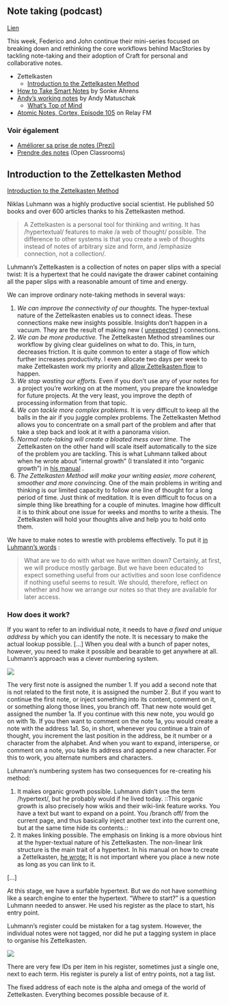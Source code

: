 ## Note taking (podcast)
[Lien](https://podcasts.apple.com/gb/podcast/appstories/id1227872143?i=1000501591720)

This week, Federico and John continue their mini-series focused on breaking down and rethinking the core workflows behind MacStories by tackling note-taking and their adoption of Craft for personal and collaborative notes.

- Zettelkasten
	- [Introduction to the Zettelkasten Method](https://zettelkasten.de/introduction/)
- [How to Take Smart Notes](https://www.amazon.com/How-Take-Smart-Notes-Nonfiction-ebook/dp/B06WVYW33Y) by Sonke Ahrens
- [Andy’s working notes](https://andymatuschak.org/) by Andy Matuschak
	- [What’s Top of Mind](https://notes.andymatuschak.org/About_these_notes?stackedNotes=zUw5PuD8op9oq8kHvni6sug6eRTNtR9Wqma)
- [Atomic Notes, Cortex, Episode 105](https://www.relay.fm/cortex/105) on Relay FM

### Voir également
- [Améliorer sa prise de notes (Prezi)](https://prezi.com/p/d8tfulytieet/seance-3-ameliorer-sa-prise-de-notes/)
- [Prendre des notes](https://openclassrooms.com/courses/prendre-des-notes) (Open Classrooms)


## Introduction to the Zettelkasten Method
[Introduction to the Zettelkasten Method](https://zettelkasten.de/introduction/)

Niklas Luhmann was a highly productive social scientist. He published 50 books and over 600 articles thanks to his Zettelkasten method.

> A Zettelkasten is a personal tool for thinking and writing. It has /hypertextual/ features to make /a web of thought/ possible. The difference to other systems is that you create a web of thoughts instead of notes of arbitrary size and form, and /emphasize connection, not a collection/.  

Luhmann’s Zettelkasten is a collection of notes on paper slips with a special twist: It is a hypertext that he could navigate the drawer cabinet containing all the paper slips with a reasonable amount of time and energy. 

We can improve ordinary note-taking methods in several ways:

1. *We can improve the connectivity of our thoughts.* The hyper-textual nature of the Zettelkasten enables us to connect ideas. These connections make new insights possible. Insights don’t happen in a vacuum. They are the result of making new ( [unexpected](https://plus.maths.org/content/information-surprise) ) connections.
2. *We can be more productive.* The Zettelkasten Method streamlines our workflow by giving clear guidelines on what to do. This, in turn, decreases friction. It is quite common to enter a stage of flow which further increases productivity. I even allocate two days per week to make Zettelkasten work my priority and  [allow Zettelkasten flow](https://zettelkasten.de/posts/practical-integration-deep-work/)  to happen.
3. *We stop wasting our efforts.* Even if you don’t use any of your notes for a project you’re working on at the moment, you prepare the knowledge for future projects. At the very least, you improve the depth of processing information from that topic.
4. *We can tackle more complex problems.* It is very difficult to keep all the balls in the air if you juggle complex problems. The Zettelkasten Method allows you to concentrate on a small part of the problem and after that take a step back and look at it with a panorama vision.
5. *Normal note-taking will create a bloated mess over time.* The Zettelkasten on the other hand will scale itself automatically to the size of the problem you are tackling. This is what Luhmann talked about when he wrote about “internal growth” (I translated it into “organic growth”) in  [his manual](https://luhmann.surge.sh/communicating-with-slip-boxes) .
6. *The Zettelkasten Method will make your writing easier, more coherent, smoother and more convincing.* One of the main problems in writing and thinking is our limited capacity to follow one line of thought for a long period of time. Just think of meditation. It is even difficult to focus on a simple thing like breathing for a couple of minutes. Imagine how difficult it is to think about one issue for weeks and months to write a thesis. The Zettelkasten will hold your thoughts alive and help you to hold onto them.

We have to make notes to wrestle with problems effectively. To put it  [in Luhmann’s words](https://luhmann.surge.sh/learning-how-to-read) :

> What are we to do with what we have written down? Certainly, at first, we will produce mostly garbage. But we have been educated to expect something useful from our activities and soon lose confidence if nothing useful seems to result. We should, therefore, reflect on whether and how we arrange our notes so that they are available for later access.  

### How does it work?

If you want to refer to an individual note, it needs to have *a fixed and unique address* by which you can identify the note. It is necessary to make the actual lookup possible. [...] When you deal with a bunch of paper notes, however, you need to make it possible and bearable to get anywhere at all. Luhmann’s approach was a clever numbering system.

![](Photo%207%20Feb%202021%20at%20152026.jpg)

The very first note is assigned the number 1. If you add a second note that is not related to the first note, it is assigned the number 2. But if you want to continue the first note, or inject something into its content, comment on it, or something along those lines, you branch off. That new note would get assigned the number 1a. If you continue with this new note, you would go on with 1b. If you then want to comment on the note 1a, you would create a note with the address 1a1. So, in short, whenever you continue a train of thought, you increment the last position in the address, be it number or a character from the alphabet. And when you want to expand, intersperse, or comment on a note, you take its address and append a new character. For this to work, you alternate numbers and characters.

Luhmann’s numbering system has two consequences for re-creating his method:
1. It makes organic growth possible. Luhmann didn’t use the term /hypertext/, but he probably would if he lived today. ::This organic growth is also precisely how wikis and their wiki-link feature works. You have a text but want to expand on a point. You /branch off/ from the current page, and thus basically inject another text into the current one, but at the same time hide its contents.::
2. It makes linking possible. The emphasis on linking is a more obvious hint at the hyper-textual nature of his Zettelkasten. The non-linear link structure is the main trait of a hypertext. In his manual on how to create a Zettelkasten,  [he wrote:](https://luhmann.surge.sh/communicating-with-slip-boxes)  It is not important where you place a new note as long as you can link to it.

[...]

At this stage, we have a surfable hypertext. But we do not have something like a search engine to enter the hypertext. “Where to start?” is a question Luhmann needed to answer. He used his register as the place to start, his entry point.

Luhmann’s register could be mistaken for a tag system. However, the individual notes were not tagged, nor did he put a tagging system in place to organise his Zettelkasten.

![](Photo%207%20Feb%202021%20at%20152339.jpg)

There are very few IDs per item in his register, sometimes just a single one, next to each term. His register is purely a list of entry points, not a tag list.

The fixed address of each note is the alpha and omega of the world of Zettelkasten. Everything becomes possible because of it.
